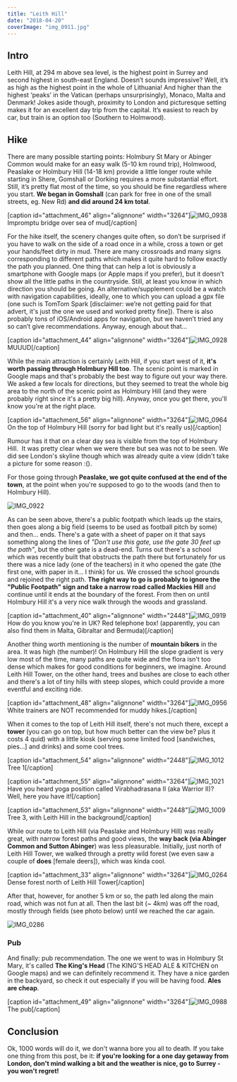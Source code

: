 ```yaml
---
title: "Leith Hill"
date: "2018-04-20"
coverImage: "img_0911.jpg"
---
```


## Intro

Leith Hill, at 294 m above sea level, is the highest point in Surrey and second highest in south-east England. Doesn’t sounds impressive? Well, it’s as high as the highest point in the whole of Lithuania! And higher than the highest ‘peaks’ in the Vatican (perhaps unsurprisingly), Monaco, Malta and Denmark! Jokes aside though, proximity to London and picturesque setting makes it for an excellent day trip from the capital. It’s easiest to reach by car, but train is an option too (Southern to Holmwood).

## Hike

There are many possible starting points: Holmbury St Mary or Abinger Common would make for an easy walk (5-10 km round trip), Holmwood, Peaslake or Holmbury Hill (14-18 km) provide a little longer route while starting in Shere, Gomshall or Dorking requires a more substantial effort. Still, it’s pretty flat most of the time, so you should be fine regardless where you start. **We began in Gomshall** (can park for free in one of the small streets, eg. New Rd) **and did around 24 km total**.

\[caption id="attachment\_46" align="alignnone" width="3264"\]![IMG_0938](https://macandwentravelling.files.wordpress.com/2018/04/img_0938.jpg) Impromptu bridge over sea of mud\[/caption\]

For the hike itself, the scenery changes quite often, so don’t be surprised if you have to walk on the side of a road once in a while, cross a town or get your hands/feet dirty in mud. There are many crossroads and many signs corresponding to different paths which makes it quite hard to follow exactly the path you planned. One thing that can help a lot is obviously a smartphone with Google maps (or Apple maps if you prefer), but it doesn’t show all the little paths in the countryside. Still, at least you know in which direction you should be going. An alternative/supplement could be a watch with navigation capabilities, ideally, one to which you can upload a gpx file (one such is TomTom Spark \[disclaimer: we’re not getting paid for that advert, it's just the one we used and worked pretty fine\]). There is also probably tons of iOS/Android apps for navigation, but we haven’t tried any so can’t give recommendations. Anyway, enough about that…

\[caption id="attachment\_44" align="alignnone" width="3264"\]![IMG_0928](https://macandwentravelling.files.wordpress.com/2018/04/img_0928.jpg) MUUUD\[/caption\]

While the main attraction is certainly Leith Hill, if you start west of it, **it's worth passing through Holmbury Hill too**. The scenic point is marked in Google maps and that's probably the best way to figure out your way there. We asked a few locals for directions, but they seemed to treat the whole big area to the north of the scenic point as Holmbury Hill (and they were probably right since it's a pretty big hill). Anyway, once you get there, you'll know you're at the right place.

\[caption id="attachment\_56" align="alignnone" width="3264"\]![IMG_0964](https://macandwentravelling.files.wordpress.com/2018/04/img_0964.jpg) On the top of Holmbury Hill (sorry for bad light but it's really us)\[/caption\]

Rumour has it that on a clear day sea is visible from the top of Holmbury Hill.  It was pretty clear when we were there but sea was not to be seen. We did see London's skyline though which was already quite a view (didn't take a picture for some reason :().

For those going through **Peaslake, we got quite confused at the end of the town**, at the point when you're supposed to go to the woods (and then to Holmbury Hill).

![IMG_0922](https://macandwentravelling.files.wordpress.com/2018/04/img_0922.jpg)

As can be seen above, there's a public footpath which leads up the stairs, then goes along a big field (seems to be used as football pitch by some) and then... ends. There's a gate with a sheet of paper on it that says something along the lines of _"Don't use this gate, use the gate 30 feet up the path"_, but the other gate is a dead-end. Turns out there's a school which was recently built that obstructs the path there but fortunately for us there was a nice lady (one of the teachers) in it who opened the gate (the first one, with paper in it... I think) for us. We crossed the school grounds and rejoined the right path. **The right way to go is probably to ignore the "Public Footpath" sign and take a narrow road called Mackies Hill** and continue until it ends at the boundary of the forest. From then on until Holmbury Hill it's a very nice walk through the woods and grassland.

\[caption id="attachment\_40" align="alignnone" width="2448"\]![IMG_0919](https://macandwentravelling.files.wordpress.com/2018/04/img_0919.jpg) How do you know you're in UK? Red telephone box! (apparently, you can also find them in Malta, Gibraltar and Bermuda)\[/caption\]

Another thing worth mentioning is the number of **mountain bikers** in the area. It was high (the number)! On Holmbury Hill the slope gradient is very low most of the time, many paths are quite wide and the flora isn't too dense which makes for good conditions for beginners, we imagine. Around Leith Hill Tower, on the other hand, trees and bushes are close to each other and there's a lot of tiny hills with steep slopes, which could provide a more eventful and exciting ride.

\[caption id="attachment\_48" align="alignnone" width="3264"\]![IMG_0956](https://macandwentravelling.files.wordpress.com/2018/04/img_0956.jpg) White trainers are NOT recommended for muddy hikes.\[/caption\]

When it comes to the top of Leith Hill itself, there's not much there, except a **tower** (you can go on top, but how much better can the view be? plus it costs 4 quid) with a little kiosk (serving some limited food \[sandwiches, pies...\] and drinks) and some cool trees.

\[caption id="attachment\_54" align="alignnone" width="2448"\]![IMG_1012](https://macandwentravelling.files.wordpress.com/2018/04/img_1012.jpg) Tree 1\[/caption\]

\[caption id="attachment\_55" align="alignnone" width="3264"\]![IMG_1021](https://macandwentravelling.files.wordpress.com/2018/04/img_1021.jpg) Have you heard yoga position called Virabhadrasana II (aka Warrior II)? Well, here you have it!\[/caption\]

\[caption id="attachment\_53" align="alignnone" width="2448"\]![IMG_1009](https://macandwentravelling.files.wordpress.com/2018/04/img_1009.jpg) Tree 3, with Leith Hill in the background\[/caption\]

While our route to Leith Hill (via Peaslake and Holmbury Hill) was really great, with narrow forest paths and good views, the **way back (via Abinger Common and Sutton Abinger**) was less pleasurable. Initially, just north of Leith Hill Tower, we walked through a pretty wild forest (we even saw a couple of **does** \[female deers\]), which was kinda cool.

\[caption id="attachment\_33" align="alignnone" width="3264"\]![IMG_0264](https://macandwentravelling.files.wordpress.com/2018/04/img_0264.jpg) Dense forest north of Leith Hill Tower\[/caption\]

After that, however, for another 5 km or so, the path led along the main road, which was not fun at all. Then the last bit (~ 4km) was off the road, mostly through fields (see photo below) until we reached the car again.

![IMG_0286](https://macandwentravelling.files.wordpress.com/2018/04/img_0286.jpg)

### Pub

And finally: pub recommendation. The one we went to was in Holmbury St Mary, it's called **The King's Head** (The KING'S HEAD ALE & KITCHEN on Google maps) and we can definitely recommend it. They have a nice garden in the backyard, so check it out especially if you will be having food. **Ales are cheap**.

\[caption id="attachment\_49" align="alignnone" width="3264"\]![IMG_0988](https://macandwentravelling.files.wordpress.com/2018/04/img_0988.jpg) The pub\[/caption\]

## Conclusion

Ok, 1000 words will do it, we don't wanna bore you all to death. If you take one thing from this post, be it: **if you're looking for a one day getaway from London, don't mind walking a bit and the weather is nice, go to Surrey - you won't regret!**
